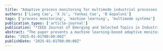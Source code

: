 ```yaml
---
title: "Adaptive process monitoring for multimode industrial processes through machine learning"
authors: ['Liang Cao', 'X Ji', 'Yankai Cao', 'B Gopaluni']
tags: ['process monitoring', 'machine learning', 'multimode systems']
publication_types: ['article-journal']
publication: "*IEEE Journal of Emerging and Selected Topics in Industrial Electronics*"
abstract: "The paper presents a machine learning-based adaptive monitoring system tailored for multimodal industrial operations to enhance fault detection and diagnostics."
date: "2025-01-01T00:00:00Z"
publishDate: "2025-01-01T00:00:00Z"
---
```

